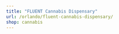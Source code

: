```yaml
---
title: "FLUENT Cannabis Dispensary"
url: /orlando/fluent-cannabis-dispensary/
shop: cannabis
---
```

